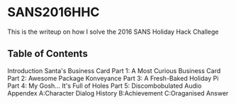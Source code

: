 # SANS2016HHC

This is the writeup on how I solve the 2016 SANS Holiday Hack Challege

## Table of Contents
Introduction
Santa's Business Card
Part 1: A Most Curious Business Card
Part 2: Awesome Package Konveyance
Part 3: A Fresh-Baked Holiday Pi
Part 4: My Gosh... It's Full of Holes
Part 5: Discombobulated Audio
Appendex
A:Character Dialog History
B:Achievement
C:Oraganised Answer
